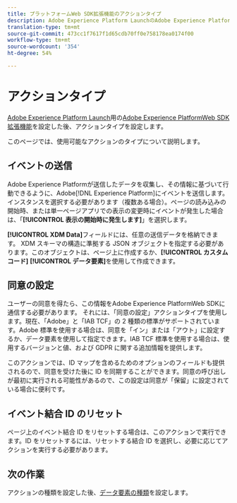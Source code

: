 ```yaml
---
title: プラットフォームWeb SDK拡張機能のアクションタイプ
description: Adobe Experience Platform LaunchのAdobe Experience PlatformWeb SDK拡張アクションタイプ
translation-type: tm+mt
source-git-commit: 473cc1f7617f1d65cdb70ff0e758178ea0174f00
workflow-type: tm+mt
source-wordcount: '354'
ht-degree: 54%

---
```



# アクションタイプ

[Adobe Experience Platform Launch](https://experienceleague.adobe.com/docs/launch.html)用の[Adobe Experience PlatformWeb SDK拡張機能](web-sdk-extension.md)を設定した後、アクションタイプを設定します。

このページでは、使用可能なアクションのタイプについて説明します。

## イベントの送信

Adobe Experience Platformが送信したデータを収集し、その情報に基づいて行動できるように、Adobe[!DNL Experience Platform]にイベントを送信します。 インスタンスを選択する必要があります（複数ある場合）。ページの読み込みの開始時、または単一ページアプリでの表示の変更時にイベントが発生した場合は、「**[!UICONTROL 表示の開始時に発生します]**」を選択します。

**[!UICONTROL XDM Data]**&#x200B;フィールドには、任意の送信データを格納できます。 XDM スキーマの構造に準拠する JSON オブジェクトを指定する必要があります。このオブジェクトは、ページ上に作成するか、**[!UICONTROL カスタムコード]** **[!UICONTROL データ要素]**&#x200B;を使用して作成できます。

## 同意の設定

ユーザーの同意を得たら、この情報をAdobe Experience PlatformWeb SDKに通信する必要があります。 それには、「同意の設定」アクションタイプを使用します。現在、「Adobe」と「IAB TCF」の 2 種類の標準がサポートされています。Adobe 標準を使用する場合は、同意を「イン」または「アウト」に設定するか、データ要素を使用して指定できます。IAB TCF 標準を使用する場合は、使用するバージョンと値、および GDPR に関する追加情報を提供します。

このアクションでは、ID マップを含めるためのオプションのフィールドも提供されるので、同意を受けた後に ID を同期することができます。同意の呼び出しが最初に実行される可能性があるので、この設定は同意が「保留」に設定されている場合に便利です。

## イベント結合 ID のリセット

ページ上のイベント結合 ID をリセットする場合は、このアクションで実行できます。ID をリセットするには、リセットする結合 ID を選択し、必要に応じてアクションを実行する必要があります。

## 次の作業

アクションの種類を設定した後、[データ要素の種類](data-element-types.md)を設定します。